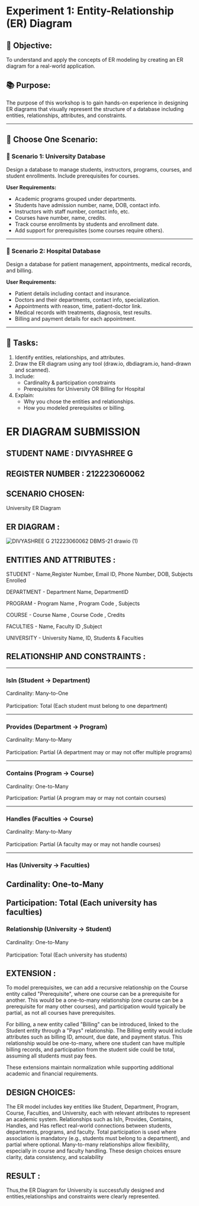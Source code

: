 # Experiment 1: Entity-Relationship (ER) Diagram

## 🎯 Objective:
To understand and apply the concepts of ER modeling by creating an ER diagram for a real-world application.

## 📚 Purpose:
The purpose of this workshop is to gain hands-on experience in designing ER diagrams that visually represent the structure of a database including entities, relationships, attributes, and constraints.

---

## 🧪 Choose One Scenario:

### 🔹 Scenario 1: University Database
Design a database to manage students, instructors, programs, courses, and student enrollments. Include prerequisites for courses.

**User Requirements:**
- Academic programs grouped under departments.
- Students have admission number, name, DOB, contact info.
- Instructors with staff number, contact info, etc.
- Courses have number, name, credits.
- Track course enrollments by students and enrollment date.
- Add support for prerequisites (some courses require others).

---

### 🔹 Scenario 2: Hospital Database
Design a database for patient management, appointments, medical records, and billing.

**User Requirements:**
- Patient details including contact and insurance.
- Doctors and their departments, contact info, specialization.
- Appointments with reason, time, patient-doctor link.
- Medical records with treatments, diagnosis, test results.
- Billing and payment details for each appointment.

---

## 📝 Tasks:
1. Identify entities, relationships, and attributes.
2. Draw the ER diagram using any tool (draw.io, dbdiagram.io, hand-drawn and scanned).
3. Include:
   - Cardinality & participation constraints
   - Prerequisites for University OR Billing for Hospital
4. Explain:
   - Why you chose the entities and relationships.
   - How you modeled prerequisites or billing.

# ER DIAGRAM SUBMISSION  
## STUDENT NAME : DIVYASHREE G
## REGISTER NUMBER : 212223060062

## SCENARIO CHOSEN:
University ER Diagram

## ER DIAGRAM :

![DIVYASHREE G 212223060062 DBMS-21 drawio (1)](https://github.com/user-attachments/assets/226c089d-facd-4ce4-8cc4-b46a0a5b2d34)


## ENTITIES AND ATTRIBUTES :

STUDENT - Name,Register Number, Email ID, Phone Number, DOB, Subjects Enrolled

DEPARTMENT - Department Name, DepartmentID

PROGRAM - Program Name , Program Code , Subjects

COURSE - Course Name , Course Code ,  Credits

FACULTIES - Name, Faculty ID ,Subject

UNIVERSITY - University Name, ID, Students & Faculties


## RELATIONSHIP AND CONSTRAINTS :
---

### **IsIn (Student → Department)**  
Cardinality: Many-to-One <br>  
Participation: Total (Each student must belong to one department)

---
### **Provides (Department → Program)**  
Cardinality: Many-to-Many <br>  
Participation: Partial (A department may or may not offer multiple programs)

---
### **Contains (Program → Course)**  
Cardinality: One-to-Many 

Participation: Partial (A program may or may not contain courses)

---
### **Handles (Faculties → Course)**  
Cardinality: Many-to-Many <br>  
Participation: Partial (A faculty may or may not handle courses)

---
### **Has (University → Faculties)**  
Cardinality: One-to-Many <br>  
Participation: Total (Each university has faculties)
---
### Relationship (University → Student)  
Cardinality: One-to-Many <br>  
Participation: Total (Each university has students)

## EXTENSION :
To model prerequisites, we can add a recursive relationship on the Course entity called "Prerequisite", where one course can be a prerequisite for another. This would be a one-to-many relationship (one course can be a prerequisite for many other courses), and participation would typically be partial, as not all courses have prerequisites.

For billing, a new entity called "Billing" can be introduced, linked to the Student entity through a "Pays" relationship. The Billing entity would include attributes such as billing ID, amount, due date, and payment status. This relationship would be one-to-many, where one student can have multiple billing records, and participation from the student side could be total, assuming all students must pay fees.

These extensions maintain normalization while supporting additional academic and financial requirements.

## DESIGN CHOICES:
The ER model includes key entities like Student, Department, Program, Course, Faculties, and University, each with relevant attributes to represent an academic system. Relationships such as IsIn, Provides, Contains, Handles, and Has reflect real-world connections between students, departments, programs, and faculty. Total participation is used where association is mandatory (e.g., students must belong to a department), and partial where optional. Many-to-many relationships allow flexibility, especially in course and faculty handling. These design choices ensure clarity, data consistency, and scalability

## RESULT :
Thus,the ER Diagram for University is successfully designed and entities,relationships and constraints were clearly represented.
